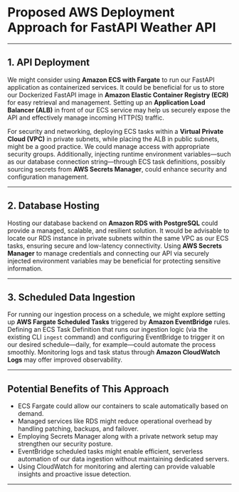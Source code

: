# Proposed AWS Deployment Approach for FastAPI Weather API

---

## 1. API Deployment

We might consider using **Amazon ECS with Fargate** to run our FastAPI application as containerized services. It could be beneficial for us to store our Dockerized FastAPI image in **Amazon Elastic Container Registry (ECR)** for easy retrieval and management. Setting up an **Application Load Balancer (ALB)** in front of our ECS service may help us securely expose the API and effectively manage incoming HTTP(S) traffic.

For security and networking, deploying ECS tasks within a **Virtual Private Cloud (VPC)** in private subnets, while placing the ALB in public subnets, might be a good practice. We could manage access with appropriate security groups. Additionally, injecting runtime environment variables—such as our database connection string—through ECS task definitions, possibly sourcing secrets from **AWS Secrets Manager**, could enhance security and configuration management.

---

## 2. Database Hosting

Hosting our database backend on **Amazon RDS with PostgreSQL** could provide a managed, scalable, and resilient solution. It would be advisable to locate our RDS instance in private subnets within the same VPC as our ECS tasks, ensuring secure and low-latency connectivity. Using **AWS Secrets Manager** to manage credentials and connecting our API via securely injected environment variables may be beneficial for protecting sensitive information.

---

## 3. Scheduled Data Ingestion

For running our ingestion process on a schedule, we might explore setting up **AWS Fargate Scheduled Tasks** triggered by **Amazon EventBridge** rules. Defining an ECS Task Definition that runs our ingestion logic (via the existing CLI `ingest` command) and configuring EventBridge to trigger it on our desired schedule—daily, for example—could automate the process smoothly. Monitoring logs and task status through **Amazon CloudWatch Logs** may offer improved observability.

---

## Potential Benefits of This Approach

- ECS Fargate could allow our containers to scale automatically based on demand.
- Managed services like RDS might reduce operational overhead by handling patching, backups, and failover.
- Employing Secrets Manager along with a private network setup may strengthen our security posture.
- EventBridge scheduled tasks might enable efficient, serverless automation of our data ingestion without maintaining dedicated servers.
- Using CloudWatch for monitoring and alerting can provide valuable insights and proactive issue detection.

---
